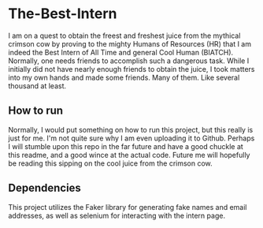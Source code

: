 # The-Best-Intern
I am on a quest to obtain the freest and freshest juice from the mythical crimson cow by proving to the mighty Humans of Resources (HR) that I am indeed the Best Intern of All Time and general Cool Human (BIATCH). Normally, one needs friends to accomplish such a dangerous task. While I initially did not have nearly enough friends to obtain the juice, I took matters into my own hands and made some friends. Many of them. Like several thousand at least. 

## How to run
Normally, I would put something on how to run this project, but this really is just for me. I'm not quite sure why I am even uploading it to Github. Perhaps I will stumble upon this repo in the far future and have a good chuckle at this readme, and a good wince at the actual code. Future me will hopefully be reading this sipping on the cool juice from the crimson cow.

## Dependencies
This project utilizes the Faker library for generating fake names and email addresses, as well as selenium for interacting with the intern page.

